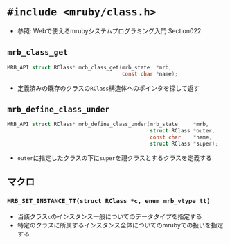 # `#include <mruby/class.h>`
- 参照: Webで使えるmrubyシステムプログラミング入門 Section022

## `mrb_class_get`
```c
MRB_API struct RClass* mrb_class_get(mrb_state  *mrb,
                                     const char *name);
```
- 定義済みの既存のクラスの`RClass`構造体へのポインタを探して返す

## `mrb_define_class_under`
```c
MRB_API struct RClass* mrb_define_class_under(mrb_state     *mrb,
                                              struct RClass *outer,
                                              const char    *name,
                                              struct RClass *super);
```
- `outer`に指定したクラスの下に`super`を親クラスとするクラスを定義する

## マクロ
### `MRB_SET_INSTANCE_TT(struct RClass *c, enum mrb_vtype tt)`
- 当該クラス`c`のインスタンス一般についてのデータタイプを指定する
- 特定のクラスに所属するインスタンス全体についてのmrubyでの扱いを指定する

